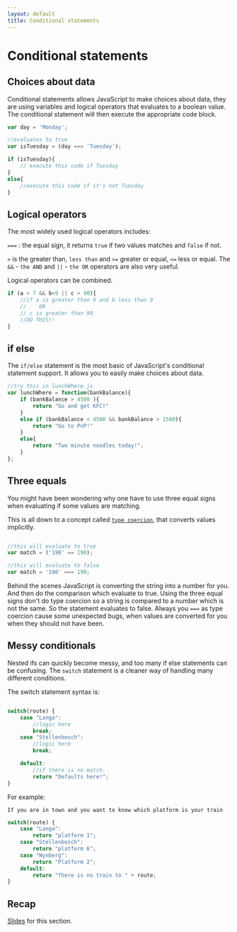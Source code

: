```yaml
---
layout: default
title: Conditional statements
---
```


# Conditional statements

## Choices about data

Conditional statements allows JavaScript to make choices about data, they are using variables and logical operators that evaluates to a boolean value. The conditional statement will then execute the appropriate code block.

```javascript
var day = 'Monday';

//evaluates to true
var isTuesday = (day === 'Tuesday');

if (isTuesday){
    // execute this code if Tuesday
}
else{
    //execute this code if it's not Tuesday
}
```

## Logical operators

The most widely used logical operators includes:

`===` : the equal sign, it returns `true` if two values matches and `false` if not.

`>` is the greater than, `less than` and `>=` greater or equal, `<=` less or equal. The `&&` - `the AND` and `||` - `the OR` operators are also very useful.

Logical operators can be combined.

```javascript
if (a > 7 && b<9 || c > 90){
    //if a is greater than 9 and b less than 9
    //    OR    
    // c is greater than 90
    //DO THIS!!
}

```

## if else

The `if/else` statement is the most basic of JavaScript's conditional statement support. It allows you to easily make choices about data.

```javascript
//try this in lunchWhere.js
var lunchWhere = function(bankBalance){
    if (bankBalance > 4500 ){
        return "Go and get KFC!"
    }
    else if (bankBalance < 4500 && bankBalance > 1500){
        return "Go to PnP!"
    }
    else{
        return "Two minute noodles today!";
    }
};
```

## Three equals

You might have been wondering why one have to use three equal signs when evaluating if some values are matching.

This is all down to a concept called [`type coercion`](https://github.com/getify/You-Dont-Know-JS/blob/master/types%20%26%20grammar/ch4.md), that converts values implicitly.

```javascript

//this will evaluate to true
var match = ('190' == 190);

//this will evaluate to false
var match = '190' === 190;
```

Behind the scenes JavaScript is converting the string into a number for you. And then do the comparison which evaluate to true. Using the three equal signs don't do type coercion so a string is compared to a number which is not the same. So the statement evaluates to false. Always you `===` as type coercion cause some unexpected bugs, when values are converted for you when they should not have been.

## Messy conditionals

Nested ifs can quickly become messy, and too many if else statements can be confusing. The `switch` statement is a cleaner way of handling many different conditions.

The switch statement syntax is:

```javascript

switch(route) {
    case "Langa":
        //logic here
        break;
    case "Stellenbosch":
        //logic here
        break;

    default:
        //if there is no match.
    	return "Defaults here!";
}
```

For example:

`If you are in town and you want to know which platform is your train`

```javascript
switch(route) {
    case "Langa":
    	return "platform 1";
    case "Stellenbosch":
    	return "platform 6";
    case "Wynberg":
    	return "Platform 2";
    default:
    	return "There is no train to " + route;
}
```

## Recap

[Slides](../slides/conditional_statements.html) for this section.
